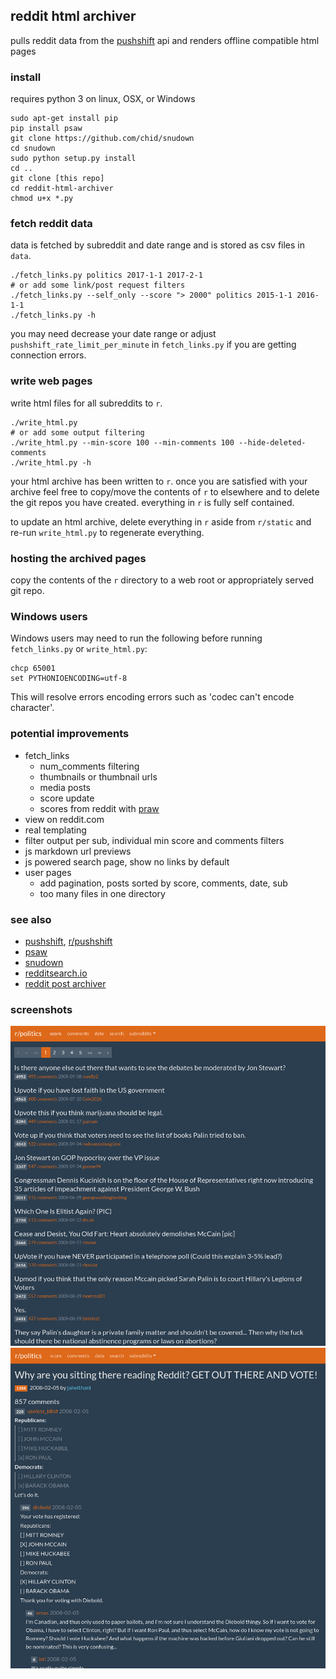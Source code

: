 ## reddit html archiver

pulls reddit data from the [pushshift](https://github.com/pushshift/api) api and renders offline compatible html pages

### install

requires python 3 on linux, OSX, or Windows

    sudo apt-get install pip
    pip install psaw
    git clone https://github.com/chid/snudown
    cd snudown
    sudo python setup.py install
    cd ..
    git clone [this repo]
    cd reddit-html-archiver
    chmod u+x *.py

### fetch reddit data

data is fetched by subreddit and date range and is stored as csv files in `data`.

    ./fetch_links.py politics 2017-1-1 2017-2-1
    # or add some link/post request filters
    ./fetch_links.py --self_only --score "> 2000" politics 2015-1-1 2016-1-1
    ./fetch_links.py -h

you may need decrease your date range or adjust `pushshift_rate_limit_per_minute` in `fetch_links.py` if you are getting connection errors.

### write web pages

write html files for all subreddits to `r`.

    ./write_html.py
    # or add some output filtering
    ./write_html.py --min-score 100 --min-comments 100 --hide-deleted-comments
    ./write_html.py -h

your html archive has been written to `r`. once you are satisfied with your archive feel free to copy/move the contents of `r` to elsewhere and to delete the git repos you have created. everything in `r` is fully self contained.

to update an html archive, delete everything in `r` aside from `r/static` and re-run `write_html.py` to regenerate everything.

### hosting the archived pages

copy the contents of the `r` directory to a web root or appropriately served git repo.

### Windows users

Windows users may need to run the following before running `fetch_links.py` or `write_html.py`:

    chcp 65001
    set PYTHONIOENCODING=utf-8

This will resolve errors encoding errors such as 'codec can't encode character'.

### potential improvements

* fetch_links
  * num_comments filtering
  * thumbnails or thumbnail urls
  * media posts
  * score update
  * scores from reddit with [praw](https://github.com/praw-dev/praw)
* view on reddit.com
* real templating
* filter output per sub, individual min score and comments filters
* js markdown url previews
* js powered search page, show no links by default
* user pages
  * add pagination, posts sorted by score, comments, date, sub
  * too many files in one directory

### see also

* [pushshift](https://github.com/pushshift/api), [r/pushshift](https://www.reddit.com/r/pushshift/)
* [psaw](https://github.com/dmarx/psaw)
* [snudown](https://github.com/reddit/snudown)
* [redditsearch.io](https://redditsearch.io/)
* [reddit post archiver](https://github.com/sJohnsonStoever/redditPostArchiver)

### screenshots

![](screenshots/sub.jpg)
![](screenshots/post.jpg)